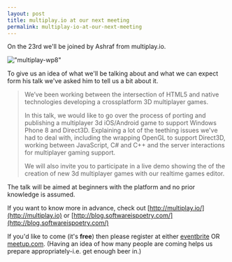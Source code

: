 ```yaml
---
layout: post
title: multiplay.io at our next meeting
permalink: multiplay-io-at-our-next-meeting
---
```


On the 23rd we'll be joined by Ashraf from multiplay.io.

!["multiplay-wp8"](https://mrlacey.github.io/winappsldn/images/multiplay-wp8.png)

To give us an idea of what we'll be talking about and what we can expect form his talk we've asked him to tell us a bit about it.

> We’ve been working between the intersection of HTML5 and native technologies developing a cross­platform 3D multiplayer games.
> 
> In this talk, we would like to go over the process of porting and publishing a multiplayer 3d iOS/Android game to support Windows Phone 8 and Direct3D. Explaining a lot of the teething issues we've had to deal with, including the wrapping OpenGL to support Direct3D, working between JavaScript, C# and C++ and the server interactions for multiplayer gaming support.
> 
> We will also invite you to participate in a live demo showing the of the creation of new 3d multiplayer games with our realtime games editor.

The talk will be aimed at beginners with the platform and no prior knowledge is assumed.

If you want to know more in advance, check out [http://multiplay.io/](http://multiplay.io) or [http://blog.softwareispoetry.com/](http://blog.softwareispoetry.com/)

If you'd like to come (it's **free**) then please register at either [eventbrite](http://wpug30.eventbrite.com/) OR [meetup.com](http://www.meetup.com/wpuguk/events/112322872/). (Having an idea of how many people are coming helps us prepare appropriately-i.e. get enough beer in.)
